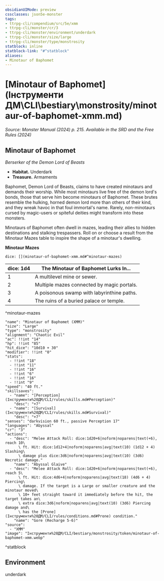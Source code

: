 ```yaml
---
obsidianUIMode: preview
cssclasses: json5e-monster
tags:
- ttrpg-cli/compendium/src/5e/xmm
- ttrpg-cli/monster/cr/3
- ttrpg-cli/monster/environment/underdark
- ttrpg-cli/monster/size/large
- ttrpg-cli/monster/type/monstrosity
statblock: inline
statblock-link: "#^statblock"
aliases:
- Minotaur of Baphomet
---
```

# [Minotaur of Baphomet](Інструменти ДМ\CLI\bestiary\monstrosity/minotaur-of-baphomet-xmm.md)
*Source: Monster Manual (2024) p. 215. Available in the <span title='Systems Reference Document (5.2)'>SRD</span> and the Free Rules (2024)*  

## Minotaur of Baphomet

*Berserker of the Demon Lord of Beasts*

- **Habitat.** Underdark  
- **Treasure.** Armaments  

Baphomet, Demon Lord of Beasts, claims to have created minotaurs and demands their worship. While most minotaurs live free of the demon lord's bonds, those that serve him become minotaurs of Baphomet. These brutes resemble the hulking, horned demon lord more than others of their kind, and they wreak havoc in that foul immortal's name. Rarely, non-minotaurs cursed by magic-users or spiteful deities might transform into these monsters.

Minotaurs of Baphomet often dwell in mazes, leading their allies to hidden destinations and stalking trespassers. Roll on or choose a result from the Minotaur Mazes table to inspire the shape of a minotaur's dwelling.

**Minotaur Mazes**

`dice: [](minotaur-of-baphomet-xmm.md#^minotaur-mazes)`

| dice: 1d4 | The Minotaur of Baphomet Lurks In... |
|-----------|--------------------------------------|
| 1 | A multilevel mine or sewer. |
| 2 | Multiple mazes connected by magic portals. |
| 3 | A poisonous swamp with labyrinthine paths. |
| 4 | The ruins of a buried palace or temple. |
^minotaur-mazes

```statblock
"name": "Minotaur of Baphomet (XMM)"
"size": "Large"
"type": "monstrosity"
"alignment": "Chaotic Evil"
"ac": !!int "14"
"hp": !!int "85"
"hit_dice": "10d10 + 30"
"modifier": !!int "0"
"stats":
  - !!int "18"
  - !!int "11"
  - !!int "16"
  - !!int "6"
  - !!int "16"
  - !!int "9"
"speed": "40 ft."
"skillsaves":
  - "name": "[Perception](Інструменти%20ДМ/CLI/rules/skills.md#Perception)"
    "desc": "+7"
  - "name": "[Survival](Інструменти%20ДМ/CLI/rules/skills.md#Survival)"
    "desc": "+7"
"senses": "darkvision 60 ft., passive Perception 17"
"languages": "Abyssal"
"cr": "3"
"actions":
  - "desc": "Melee Attack Roll: dice:1d20+6|noform|noparens|text(+6), reach 10\
      \ ft. Hit: dice:1d12+4|noform|noparens|avg|text(10) (1d12 + 4) Slashing\
      \ damage plus dice:3d6|noform|noparens|avg|text(10) (3d6) Necrotic damage."
    "name": "Abyssal Glaive"
  - "desc": "Melee Attack Roll: dice:1d20+6|noform|noparens|text(+6), reach 5\
      \ ft. Hit: dice:4d6+4|noform|noparens|avg|text(18) (4d6 + 4) Piercing\
      \ damage. If the target is a Large or smaller creature and the minotaur moved\
      \ 10+ feet straight toward it immediately before the hit, the target takes an\
      \ extra dice:3d6|noform|noparens|avg|text(10) (3d6) Piercing damage and\
      \ has the [Prone](Інструменти%20ДМ/CLI/rules/conditions.md#Prone) condition."
    "name": "Gore (Recharge 5-6)"
"source":
  - "XMM"
"image": "Інструменти%20ДМ/CLI/bestiary/monstrosity/token/minotaur-of-baphomet-xmm.webp"
```
^statblock

## Environment

underdark